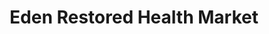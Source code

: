 ---
title: "Eden Restored Health Market"
url: /wausaukee/eden-restored-health-market/
shop: Bioladen
---